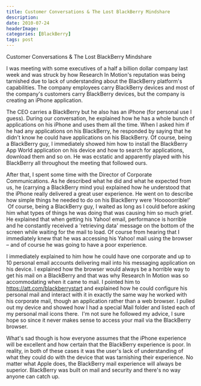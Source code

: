 ```yaml
---
title: Customer Conversations & The Lost BlackBerry Mindshare
description: 
date: 2010-07-24
headerImage: 
categories: [BlackBerry]
tags: post
---
```


Customer Conversations & The Lost BlackBerry Mindshare

I was meeting with some executives of a half a billion dollar company last week and was struck by how Research In Motion's reputation was being tarnished due to lack of understanding about the BlackBerry platform's capabilities. The company employees carry BlackBerry devices and most of the company's customers carry BlackBerry devices, but the company is creating an iPhone application.

The CEO carries a BlackBerry but he also has an iPhone (for personal use I guess). During our conversation, he explained how he has a whole bunch of applications on his iPhone and uses them all the time. When I asked him if he had any applications on his BlackBerry, he responded by saying that he didn't know he could have applications on his BlackBerry. Of course, being a BlackBerry guy, I immediately showed him how to install the BlackBerry App World application on his device and how to search for applications, download them and so on. He was ecstatic and apparently played with his BlackBerry all throughout the meeting that followed ours.

After that, I spent some time with the Director of Corporate Communications. As he described what he did and what he expected from us, he (carrying a BlackBerry mind you) explained how he understood that the iPhone really delivered a great user experience. He went on to describe how simple things he needed to do on his BlackBerry were 'Hooooorrible!'  Of course, being a BlackBerry guy, I waited as long as I could before asking him what types of things he was doing that was causing him so much grief. He explained that when getting his Yahoo! email, performance is horrible and he constantly received a 'retrieving data' message on the bottom of the screen while waiting for the mail to load. Of course from hearing that I immediately knew that he was accessing his Yahoo! mail using the browser – and of course he was going to have a poor experience.

I immediately explained to him how he could have one corporate and up to 10 personal email accounts delivering mail into his messaging application on his device. I explained how the browser would always be a horrible way to get his mail on a BlackBerry and that was why Research In Motion was so accommodating when it came to mail. I pointed him to https://att.com/blackberrystart and explained how he could configure his personal mail and interact with it in exactly the same way he worked with his corporate mail, though an application rather than a web browser. I pulled out my device and showed how I had a special Mail folder and listed each of my personal mail icons there.  I'm not sure he followed my advice, I sure hope so since it never makes sense to access your mail via the BlackBerry browser.

What's sad though is how everyone assumes that the iPhone experience will be excellent and how certain that the BlackBerry experience is poor. In reality, in both of these cases it was the user's lack of understanding of what they could do with the device that was tarnishing their experience. No matter what Apple does, the BlackBerry mail experience will always be superior. BlackBerry was built on mail and security and there's no way anyone can catch up.
